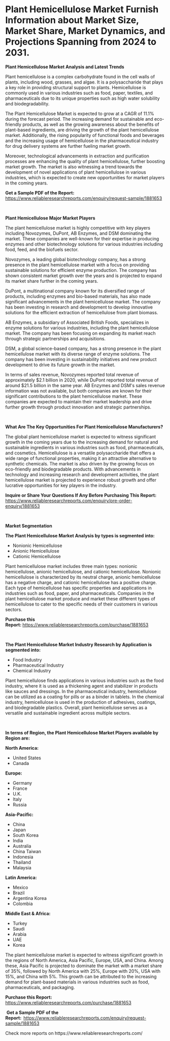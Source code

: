 <p><h1>Plant Hemicellulose Market Furnish Information about Market Size, Market Share, Market Dynamics, and Projections Spanning from 2024 to 2031.</h1></p><p><strong>Plant Hemicellulose Market Analysis and Latest Trends</strong></p>
<p><p>Plant hemicellulose is a complex carbohydrate found in the cell walls of plants, including wood, grasses, and algae. It is a polysaccharide that plays a key role in providing structural support to plants. Hemicellulose is commonly used in various industries such as food, paper, textiles, and pharmaceuticals due to its unique properties such as high water solubility and biodegradability.</p><p>The Plant Hemicellulose Market is expected to grow at a CAGR of 11.1% during the forecast period. The increasing demand for sustainable and eco-friendly products, as well as the growing awareness about the benefits of plant-based ingredients, are driving the growth of the plant hemicellulose market. Additionally, the rising popularity of functional foods and beverages and the increasing usage of hemicellulose in the pharmaceutical industry for drug delivery systems are further fueling market growth.</p><p>Moreover, technological advancements in extraction and purification processes are enhancing the quality of plant hemicellulose, further boosting market growth. The market is also witnessing a trend towards the development of novel applications of plant hemicellulose in various industries, which is expected to create new opportunities for market players in the coming years.</p></p>
<p><strong>Get a Sample PDF of the Report:&nbsp;</strong> <a href="https://www.reliableresearchreports.com/enquiry/request-sample/1881653">https://www.reliableresearchreports.com/enquiry/request-sample/1881653</a></p>
<p>&nbsp;</p>
<p><strong>Plant Hemicellulose Major Market Players</strong></p>
<p><p>The plant hemicellulose market is highly competitive with key players including Novozymes, DuPont, AB Enzymes, and DSM dominating the market. These companies are well-known for their expertise in producing enzymes and other biotechnology solutions for various industries including food, feed, and the biofuels sector.</p><p>Novozymes, a leading global biotechnology company, has a strong presence in the plant hemicellulose market with a focus on providing sustainable solutions for efficient enzyme production. The company has shown consistent market growth over the years and is projected to expand its market share further in the coming years.</p><p>DuPont, a multinational company known for its diversified range of products, including enzymes and bio-based materials, has also made significant advancements in the plant hemicellulose market. The company has been investing in research and development to develop innovative solutions for the efficient extraction of hemicellulose from plant biomass.</p><p>AB Enzymes, a subsidiary of Associated British Foods, specializes in enzyme solutions for various industries, including the plant hemicellulose market. The company has been focusing on expanding its market reach through strategic partnerships and acquisitions.</p><p>DSM, a global science-based company, has a strong presence in the plant hemicellulose market with its diverse range of enzyme solutions. The company has been investing in sustainability initiatives and new product development to drive its future growth in the market.</p><p>In terms of sales revenue, Novozymes reported total revenue of approximately $2.1 billion in 2020, while DuPont reported total revenue of around $21.5 billion in the same year. AB Enzymes and DSM's sales revenue information was not available, but both companies are known for their significant contributions to the plant hemicellulose market. These companies are expected to maintain their market leadership and drive further growth through product innovation and strategic partnerships.</p></p>
<p>&nbsp;</p>
<p><strong>What Are The Key Opportunities For Plant Hemicellulose Manufacturers?</strong></p>
<p><p>The global plant hemicellulose market is expected to witness significant growth in the coming years due to the increasing demand for natural and sustainable ingredients in various industries such as food, pharmaceuticals, and cosmetics. Hemicellulose is a versatile polysaccharide that offers a wide range of functional properties, making it an attractive alternative to synthetic chemicals. The market is also driven by the growing focus on eco-friendly and biodegradable products. With advancements in technology and increasing research and development activities, the plant hemicellulose market is projected to experience robust growth and offer lucrative opportunities for key players in the industry.</p></p>
<p><strong>Inquire or Share Your Questions If Any Before Purchasing This Report:</strong> <a href="https://www.reliableresearchreports.com/enquiry/pre-order-enquiry/1881653">https://www.reliableresearchreports.com/enquiry/pre-order-enquiry/1881653</a></p>
<p>&nbsp;</p>
<p><strong>Market Segmentation</strong></p>
<p><strong>The Plant Hemicellulose Market Analysis by types is segmented into:</strong></p>
<p><ul><li>Nonionic Hemicellulose</li><li>Anionic Hemicellulose</li><li>Cationic Hemicellulose</li></ul></p>
<p><p>Plant hemicellulose market includes three main types: nonionic hemicellulose, anionic hemicellulose, and cationic hemicellulose. Nonionic hemicellulose is characterized by its neutral charge, anionic hemicellulose has a negative charge, and cationic hemicellulose has a positive charge. Each type of hemicellulose has specific properties and applications in industries such as food, paper, and pharmaceuticals. Companies in the plant hemicellulose market produce and market these different types of hemicellulose to cater to the specific needs of their customers in various sectors.</p></p>
<p><strong>Purchase this Report:&nbsp;</strong><a href="https://www.reliableresearchreports.com/purchase/1881653">https://www.reliableresearchreports.com/purchase/1881653</a></p>
<p>&nbsp;</p>
<p><strong>The Plant Hemicellulose Market Industry Research by Application is segmented into:</strong></p>
<p><ul><li>Food Industry</li><li>Pharmaceutical Industry</li><li>Chemical Industry</li></ul></p>
<p><p>Plant hemicellulose finds applications in various industries such as the food industry, where it is used as a thickening agent and stabilizer in products like sauces and dressings. In the pharmaceutical industry, hemicellulose can be utilized as a coating for pills or as a binder in tablets. In the chemical industry, hemicellulose is used in the production of adhesives, coatings, and biodegradable plastics. Overall, plant hemicellulose serves as a versatile and sustainable ingredient across multiple sectors.</p></p>
<p>&nbsp;</p>
<p><strong>In terms of Region, the Plant Hemicellulose Market Players available by Region are:</strong></p>
<p>
    <p> <strong> North America: </strong>
        <ul>
            <li>United States</li>
            <li>Canada</li>
        </ul>
        </p> 
    <p> <strong> Europe: </strong>
        <ul>
            <li>Germany</li>
            <li>France</li>
            <li>U.K.</li>
            <li>Italy</li>
            <li>Russia</li>
        </ul>
        </p> 
    <p> <strong> Asia-Pacific: </strong>
        <ul>
            <li>China</li>
            <li>Japan</li>
            <li>South Korea</li>
            <li>India</li>
            <li>Australia</li>
            <li>China Taiwan</li>
            <li>Indonesia</li>
            <li>Thailand</li>
            <li>Malaysia</li>
        </ul>
        </p> 
    <p> <strong> Latin America: </strong>
        <ul>
            <li>Mexico</li>
            <li>Brazil</li>
            <li>Argentina Korea</li>
            <li>Colombia</li>
        </ul>
        </p> 
    <p> <strong> Middle East & Africa: </strong>
        <ul>
            <li>Turkey</li>
            <li>Saudi</li>
            <li>Arabia</li>
            <li>UAE</li>
            <li>Korea</li>
        </ul>
    </p>
    </p>
<p><p>The plant hemicellulose market is expected to witness significant growth in the regions of North America, Asia Pacific, Europe, USA, and China. Among these, Asia Pacific is projected to dominate the market with a market share of 35%, followed by North America with 25%, Europe with 20%, USA with 15%, and China with 5%. This growth can be attributed to the increasing demand for plant-based materials in various industries such as food, pharmaceuticals, and packaging.</p></p>
<p><strong>Purchase this Report: </strong><a href="https://www.reliableresearchreports.com/purchase/1881653">https://www.reliableresearchreports.com/purchase/1881653</a></p>
<p>&nbsp;<strong>Get a Sample PDF of the Report:&nbsp;&nbsp;</strong><a href="https://www.reliableresearchreports.com/enquiry/request-sample/1881653">https://www.reliableresearchreports.com/enquiry/request-sample/1881653</a></p>
<p><strong></strong></p>
<p>Check more reports on https://www.reliableresearchreports.com/</p>